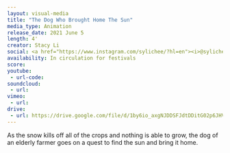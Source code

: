 ```yaml
---
layout: visual-media
title: "The Dog Who Brought Home The Sun"
media_type: Animation
release_date: 2021 June 5
length: 4'
creator: Stacy Li
social: <a href="https://www.instagram.com/sylichee/?hl=en"><i>@sylichee</i></a>
availability: In circulation for festivals
score:
youtube:
 - url-code:
soundcloud: 
 - url:
vimeo:
 - url:
drive:
 - url: https://drive.google.com/file/d/1by6io_axgNJDDSFJdtDDitG02p6JHVF-/preview
---
```


As the snow kills off all of the crops and nothing is able to grow, the dog of an elderly farmer goes on a quest to find the sun and bring it home.
